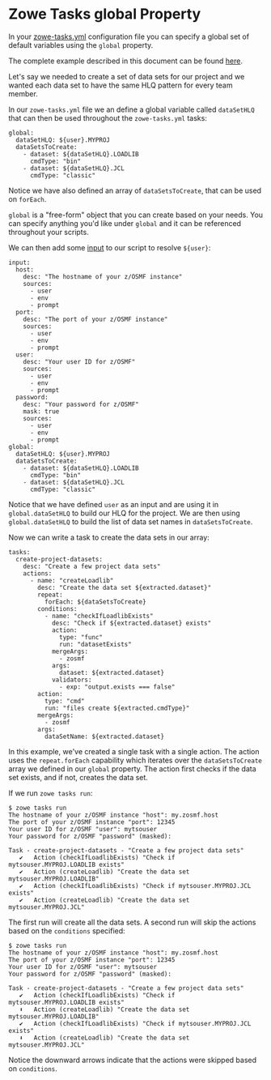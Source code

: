 # Zowe Tasks global Property
In your [zowe-tasks.yml](./config.md) configuration file you can specify a global set of default variables using the `global` property. 

The complete example described in this document can be found [here](../example/more/global/zowe-tasks.yml).

Let's say we needed to create a set of data sets for our project and we wanted each data set to have the same HLQ pattern for every team member. 

In our `zowe-tasks.yml` file we an define a global variable called `dataSetHLQ` that can then be used throughout the `zowe-tasks.yml` tasks:
```
global:
  dataSetHLQ: ${user}.MYPROJ
  dataSetsToCreate:
    - dataset: ${dataSetHLQ}.LOADLIB
      cmdType: "bin"
    - dataset: ${dataSetHLQ}.JCL
      cmdType: "classic"
```

Notice we have also defined an array of `dataSetsToCreate`, that can be used on `forEach`. 

`global` is a "free-form" object that you can create based on your needs. You can specify anything you'd like under `global` and it can be referenced throughout your scripts. 

We can then add some [input](./input.md) to our script to resolve `${user}`:
```
input: 
  host:
    desc: "The hostname of your z/OSMF instance"
    sources:
      - user
      - env
      - prompt
  port:
    desc: "The port of your z/OSMF instance"
    sources:
      - user
      - env
      - prompt
  user: 
    desc: "Your user ID for z/OSMF" 
    sources: 
      - user
      - env
      - prompt
  password:
    desc: "Your password for z/OSMF"
    mask: true
    sources: 
      - user
      - env
      - prompt
global:
  dataSetHLQ: ${user}.MYPROJ
  dataSetsToCreate:
    - dataset: ${dataSetHLQ}.LOADLIB
      cmdType: "bin"
    - dataset: ${dataSetHLQ}.JCL
      cmdType: "classic"
```

Notice that we have defined `user` as an input and are using it in `global.dataSetHLQ` to build our HLQ for the project. We are then using `global.dataSetHLQ` to build the list of data set names in `dataSetsToCreate`. 

Now we can write a task to create the data sets in our array:
```
tasks:
  create-project-datasets:
    desc: "Create a few project data sets"
    actions:
      - name: "createLoadlib"
        desc: "Create the data set ${extracted.dataset}"
        repeat:
          forEach: ${dataSetsToCreate}
        conditions:
          - name: "checkIfLoadlibExists"
            desc: "Check if ${extracted.dataset} exists"
            action:
              type: "func"
              run: "datasetExists"
            mergeArgs:
              - zosmf
            args:
              dataset: ${extracted.dataset}
            validators:
              - exp: "output.exists === false"
        action:
          type: "cmd"
          run: "files create ${extracted.cmdType}"
        mergeArgs:
          - zosmf
        args:
          dataSetName: ${extracted.dataset}
```

In this example, we've created a single task with a single action. The action uses the `repeat.forEach` capability which iterates over the `dataSetsToCreate` array we defined in our `global` property. The action first checks if the data set exists, and if not, creates the data set. 

If we run `zowe tasks run`:
```
$ zowe tasks run
The hostname of your z/OSMF instance "host": my.zosmf.host
The port of your z/OSMF instance "port": 12345
Your user ID for z/OSMF "user": mytsouser
Your password for z/OSMF "password" (masked):

Task - create-project-datasets - "Create a few project data sets"
   ✔   Action (checkIfLoadlibExists) "Check if mytsouser.MYPROJ.LOADLIB exists"
   ✔   Action (createLoadlib) "Create the data set mytsouser.MYPROJ.LOADLIB"
   ✔   Action (checkIfLoadlibExists) "Check if mytsouser.MYPROJ.JCL exists"
   ✔   Action (createLoadlib) "Create the data set mytsouser.MYPROJ.JCL"
```

The first run will create all the data sets. A second run will skip the actions based on the `conditions` specified:
```
$ zowe tasks run
The hostname of your z/OSMF instance "host": my.zosmf.host
The port of your z/OSMF instance "port": 12345
Your user ID for z/OSMF "user": mytsouser
Your password for z/OSMF "password" (masked):

Task - create-project-datasets - "Create a few project data sets"
   ✔   Action (checkIfLoadlibExists) "Check if mytsouser.MYPROJ.LOADLIB exists"
   ⬇   Action (createLoadlib) "Create the data set mytsouser.MYPROJ.LOADLIB"
   ✔   Action (checkIfLoadlibExists) "Check if mytsouser.MYPROJ.JCL exists"
   ⬇   Action (createLoadlib) "Create the data set mytsouser.MYPROJ.JCL"
```

Notice the downward arrows indicate that the actions were skipped based on `conditions`. 
